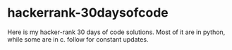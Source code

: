 # hackerrank-30daysofcode
Here is my hacker-rank 30 days of code solutions. Most of it are in python, while some are in c. 
follow for constant updates.
